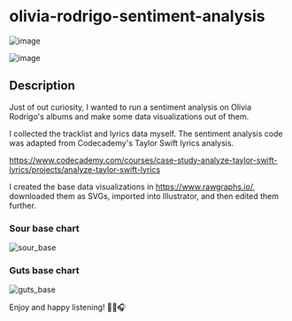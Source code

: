 # olivia-rodrigo-sentiment-analysis

![image](https://github.com/tientle/olivia-rodrigo-sentiment-analysis/assets/71688550/14ec760e-4bbf-4d71-a93c-ee6e7409e268)

![image](https://github.com/tientle/olivia-rodrigo-sentiment-analysis/assets/71688550/2e395283-194f-475e-aeb7-2b950381e631)



## Description
Just of out curiosity, I wanted to run a sentiment analysis on Olivia Rodrigo's albums and make some data visualizations out of them. 

I collected the tracklist and lyrics data myself. The sentiment analysis code was adapted from Codecademy's Taylor Swift lyrics analysis.

https://www.codecademy.com/courses/case-study-analyze-taylor-swift-lyrics/projects/analyze-taylor-swift-lyrics

I created the base data visualizations in https://www.rawgraphs.io/, downloaded them as SVGs, imported into Illustrator, and then edited them further.

### Sour base chart

![sour_base](https://github.com/tientle/olivia-rodrigo-sentiment-analysis/assets/71688550/19f66a8b-d987-41be-80a3-c911d44cc27e)

### Guts base chart

![guts_base](https://github.com/tientle/olivia-rodrigo-sentiment-analysis/assets/71688550/de74e0da-a60b-455c-abc6-7800c4f7d696)


Enjoy and happy listening! 💜🎶🎧
